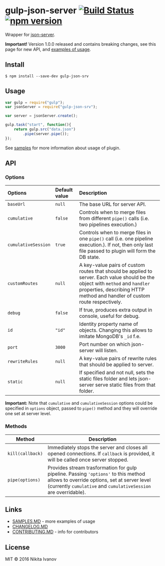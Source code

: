 # gulp-json-server [![Build Status](https://travis-ci.org/GrafGenerator/gulp-json-server.svg?branch=master)](https://travis-ci.org/GrafGenerator/gulp-json-server) [![npm version](https://badge.fury.io/js/gulp-json-srv.svg)](https://badge.fury.io/js/gulp-json-srv)

Wrapper for [json-server](https://github.com/typicode/json-server).

**Important!** Version 1.0.0 released and contains breaking changes, see this page for new API, and [examples of usage](SAMPLES.md).

## Install

```
$ npm install --save-dev gulp-json-srv
```


## Usage
```js
var gulp = require("gulp");
var jsonServer = require("gulp-json-srv");

var server = jsonServer.create();

gulp.task("start", function(){
    return gulp.src("data.json")
        .pipe(server.pipe());
});
```

See [samples](SAMPLES.md) for more information about usage of plugin.


## API

### Options

| Options | Default value | Description |
|:---|:---|:---|
|`baseUrl`|`null`|The base URL for server API.|
|`cumulative`|`false`|Controls when to merge files from different `pipe()` calls (i.e. two pipelines execution.)|
|`cumulativeSession`|`true`|Controls when to merge files in one `pipe()` call (i.e. one pipeline execution.). If not, then only last file passed to plugin will form the DB state.|
|`customRoutes`|`null`|A key-value pairs of custom routes that should be applied to server. Each value should be the object with `method` and `handler` properties, describing HTTP method and handler of custom route respectively.|
|`debug`|`false`|If true, produces extra output in console, useful for debug.|
|`id`|`"id"`|Identity property name of objects. Changing this allows to imitate MongoDB's `_id` f.e.|
|`port`|`3000`|Port number on which json-server will listen.|
|`rewriteRules`|`null`|A key-value pairs of rewrite rules that should be applied to server.|
|`static`|`null`|If specified and not null, sets the static files folder and lets json-server serve static files from that folder.|

**Important:** Note that `cumulative` and `cumulativeSession` options could be specified in `options` object, passed to `pipe()` method and they will override one set at server level.

### Methods
| Method | Description |
|---|---|
|`kill(callback)`|Immediately stops the server and closes all opened connections. If `callback` is provided, it will be called once server stopped.|
|`pipe(options)`|Provides stream trasformation for gulp pipeline. Passing `'options'` to this method allows to override options, set at server level (currently `cumulative` and `cumulativeSession` are overridable). |

## Links

* [SAMPLES.MD](SAMPLES.md) - more examples of usage
* [CHANGELOG.MD](CHANGELOG.md)
* [CONTRIBUTING.MD](CONTRIBUTING.md) - info for contributors

## License

MIT © 2016 Nikita Ivanov
